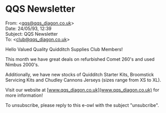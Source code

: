 # QQS Newsletter  
From: <[qqs@qqs_diagon.co.uk](mailto:qqs@qqs_diagon.co.uk)>  
Date: 24/05/93, 12:39  
Subject: QQS Newsletter  
To: <[club@qqs_diagon.co.uk](mailto:club@qqs_diagon.co.uk)>  
  
Hello Valued Quality Quidditch Supplies Club Members!  
  
This month we have great deals on refurbished Comet 260's and used Nimbus 2000's.  
  
Additionally, we have new stocks of Quidditch Starter Kits, Broomstick Servicing Kits and Chudley Cannons Jerseys (sizes range from XS to XL).  
  
Visit our website at [www.qqs_diagon.co.uk](www.qqs_diagon.co.uk) for more information!  
  
To unsubscribe, please reply to this e-owl with the subject "unsubcribe".  
  
